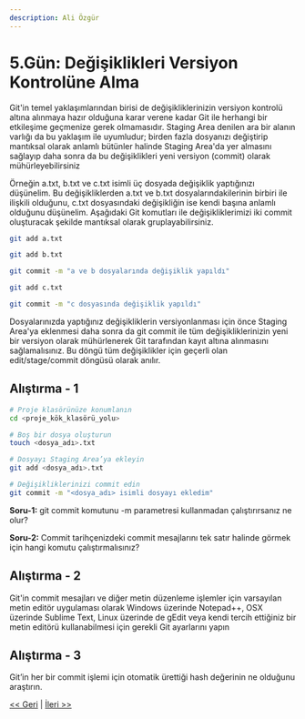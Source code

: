 ```yaml
---
description: Ali Özgür
---
```


# 5.Gün: Değişiklikleri Versiyon Kontrolüne Alma

Git'in temel yaklaşımlarından birisi de değişikliklerinizin versiyon kontrolü altına alınmaya hazır olduğuna karar verene kadar Git ile herhangi bir etkileşime geçmenize gerek olmamasıdır. Staging Area denilen ara bir alanın varlığı da bu yaklaşım ile uyumludur; birden fazla dosyanızı değiştirip mantıksal olarak anlamlı bütünler halinde Staging Area'da yer almasını sağlayıp daha sonra da bu değişiklikleri yeni versiyon \(commit\) olarak mühürleyebilirsiniz

Örneğin a.txt, b.txt ve c.txt isimli üç dosyada değişiklik yaptığınızı düşünelim. Bu değişikliklerden a.txt ve b.txt dosyalarındakilerinin birbiri ile ilişkili olduğunu, c.txt dosyasındaki değişikliğin ise kendi başına anlamlı olduğunu düşünelim. Aşağıdaki Git komutları ile değişikliklerimizi iki commit oluşturacak şekilde mantıksal olarak gruplayabilirsiniz.

```bash
git add a.txt

git add b.txt

git commit -m "a ve b dosyalarında değişiklik yapıldı"

git add c.txt

git commit -m "c dosyasında değişiklik yapıldı"
```

Dosyalarınızda yaptığınız değişikliklerin versiyonlanması için önce Staging Area'ya eklenmesi daha sonra da git commit ile tüm değişikliklerinizin yeni bir versiyon olarak mühürlenerek Git tarafından kayıt altına alınmasını sağlamalısınız. Bu döngü tüm değişiklikler için geçerli olan edit/stage/commit döngüsü olarak anılır.

## Alıştırma - 1

```bash
# Proje klasörünüze konumlanın
cd <proje_kök_klasörü_yolu>

# Boş bir dosya oluşturun
touch <dosya_adı>.txt

# Dosyayı Staging Area’ya ekleyin
git add <dosya_adı>.txt

# Değişikliklerinizi commit edin
git commit -m "<dosya_adı> isimli dosyayı ekledim"
```

**Soru-1:** git commit komutunu -m parametresi kullanmadan çalıştırırsanız ne olur?

**Soru-2:** Commit tarihçenizdeki commit mesajlarını tek satır halinde görmek için hangi komutu çalıştırmalısınız?

## Alıştırma - 2

Git'in commit mesajları ve diğer metin düzenleme işlemler için varsayılan metin editör uygulaması olarak Windows üzerinde Notepad++, OSX üzerinde Sublime Text, Linux üzerinde de gEdit veya kendi tercih ettiğiniz bir metin editörü kullanabilmesi için gerekli Git ayarlarını yapın

## Alıştırma - 3

Git’in her bir commit işlemi için otomatik ürettiği hash değerinin ne olduğunu araştırın.

[&lt;&lt; Geri](gun_04.md) \| [İleri &gt;&gt;](gun_06.md)

